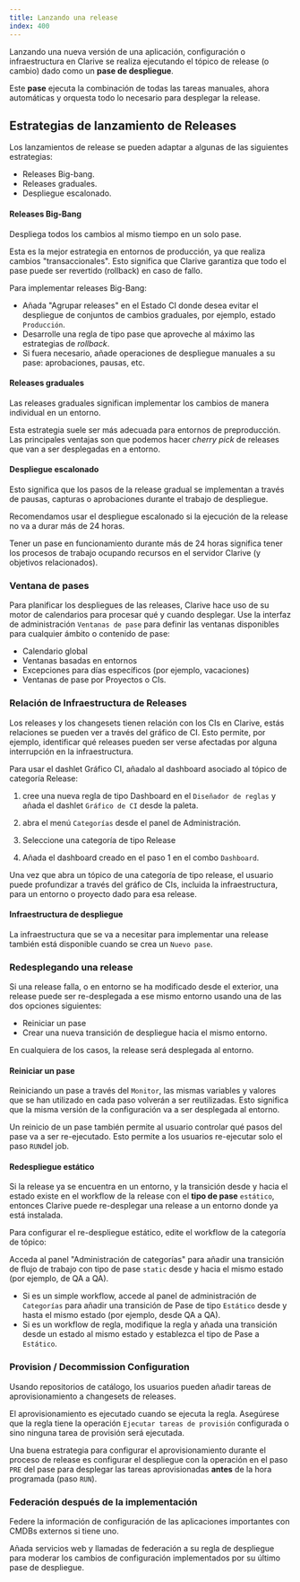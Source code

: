 ```yaml
---
title: Lanzando una release
index: 400
---
```


Lanzando una nueva versión de una aplicación, configuración o infraestructura en Clarive se realiza ejecutando el tópico
de release (o cambio) dado como un **pase de despliegue**.

Este **pase** ejecuta la combinación de todas las tareas manuales, ahora automáticas y orquesta todo lo necesario para
desplegar la release.

## Estrategias de lanzamiento de Releases

Los lanzamientos de release se pueden adaptar a algunas de las siguientes estrategias:

- Releases Big-bang.
- Releases graduales.
- Despliegue escalonado.

#### Releases Big-Bang

Despliega todos los cambios al mismo tiempo en un solo pase.

Esta es la mejor estrategia en entornos de producción, ya que realiza cambios "transaccionales". Esto significa que
Clarive garantiza que todo el pase puede ser revertido (rollback) en caso de fallo.

Para implementar releases Big-Bang:

- Añada "Agrupar releases" en el Estado CI donde desea evitar el despliegue de conjuntos de cambios graduales, por
  ejemplo, estado `Producción`.
- Desarrolle una regla de tipo pase que aproveche al máximo las estrategias de *rollback*.
- Si fuera necesario, añade operaciones de despliegue manuales a su pase: aprobaciones, pausas, etc.


#### Releases graduales

Las releases graduales significan implementar los cambios de manera individual en un entorno.

Esta estrategia suele ser más adecuada para entornos de preproducción. Las principales ventajas son que podemos hacer
*cherry pick* de releases que van a ser desplegadas en a entorno.

#### Despliegue escalonado

Esto significa que los pasos de la release gradual se implementan a través de pausas, capturas o aprobaciones durante el
trabajo de despliegue.

Recomendamos usar el despliegue escalonado si la ejecución de la release no va a durar más de 24 horas.

Tener un pase en funcionamiento durante más de 24 horas significa tener los procesos de trabajo ocupando recursos en el
servidor Clarive (y objetivos relacionados).

### Ventana de pases

Para planificar los despliegues de las releases, Clarive hace uso de su motor de calendarios para procesar qué y cuando
desplegar. Use la interfaz de administración `Ventanas de pase` para definir las ventanas disponibles para cualquier
ámbito o contenido de pase:

- Calendario global
- Ventanas basadas en entornos
- Excepciones para días específicos (por ejemplo, vacaciones)
- Ventanas de pase por Proyectos o CIs.

### Relación de Infraestructura de Releases

Los releases y los changesets tienen relación con los CIs en Clarive, estás relaciones se pueden ver a través del
gráfico de CI. Esto permite, por ejemplo, identificar qué releases pueden ser verse afectadas por alguna interrupción en
la infraestructura.

Para usar el dashlet Gráfico CI, añadalo al dashboard asociado al tópico de categoría Release:

1) cree una nueva regla de tipo Dashboard en el `Diseñador de reglas` y añada el dashlet `Gráfico de CI` desde la paleta.

2) abra el menú `Categorías` desde el panel de Administración.

3) Seleccione una categoría de tipo Release

4) Añada el dashboard creado en el paso 1 en el combo `Dashboard`.

Una vez que abra un tópico de una categoría de tipo release, el usuario puede profundizar a través del gráfico de CIs,
incluida la infraestructura, para un entorno o proyecto dado para esa release.

#### Infraestructura de despliegue

La infraestructura que se va a necesitar para implementar una release también está disponible cuando se crea un `Nuevo pase`.

### Redesplegando una release

Si una release falla, o en entorno se ha modificado desde el exterior, una release puede ser re-desplegada a ese mismo
entorno usando una de las dos opciones siguientes:

- Reiniciar un pase
- Crear una nueva transición de despliegue hacia el mismo entorno.

En cualquiera de los casos, la release será desplegada al entorno.

#### Reiniciar un pase

Reiniciando un pase a través del `Monitor`, las mismas variables y valores que se han utilizado en cada paso volverán
a ser reutilizadas. Esto significa que la misma versión de la configuración va a ser desplegada al entorno.

Un reinicio de un pase también permite al usuario controlar qué pasos del pase va a ser re-ejecutado. Esto permite a los
usuarios re-ejecutar solo el paso `RUN`del job.

#### Redespliegue estático

Si la release ya se encuentra en un entorno, y la transición desde y hacia el estado existe en el workflow de la release
con el **tipo de pase** `estático`, entonces Clarive puede re-desplegar una release a un entorno donde ya está
instalada.

Para configurar el re-despliegue estático, edite el workflow de la categoría de tópico:

Acceda al panel "Administración de categorías" para añadir una transición de flujo de trabajo con tipo de pase `static`
desde y hacia el mismo estado (por ejemplo, de QA a QA).

- Si es un simple workflow, accede al panel de administración de `Categorías` para añadir una transición de Pase de tipo
  `Estático` desde y hasta el mismo estado (por ejemplo, desde QA a QA).
- Si es un workflow de regla, modifique la regla y añada una transición desde un estado al mismo estado y establezca el
  tipo de Pase a `Estático`.

### Provision / Decommission Configuration

Usando repositorios de catálogo, los usuarios pueden añadir tareas de aprovisionamiento a changesets de releases.

El aprovisionamiento es ejecutado cuando se ejecuta la regla. Asegúrese que la regla tiene la operación `Ejecutar tareas
de provisión` configurada o sino ninguna tarea de provisión será ejecutada.

Una buena estrategia para configurar el aprovisionamiento durante el proceso de release es configurar el despliegue con
la operación en el paso `PRE` del pase para desplegar las tareas aprovisionadas **antes** de la hora programada (paso
`RUN`).

### Federación después de la implementación

Federe la información de configuración de las aplicaciones importantes con CMDBs externos si tiene uno.

Añada servicios web y llamadas de federación a su regla de despliegue para  moderar los cambios de configuración
implementados por su último pase de despliegue.
